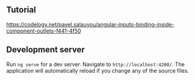 ## Tutorial

https://codelogy.net/pavel.salauyou/angular-inputs-binding-inside-component-outlets-f441-4f50

## Development server
Run `ng serve` for a dev server. Navigate to `http://localhost:4200/`. The application will automatically reload if you change any of the source files.
